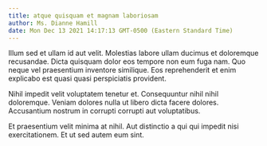 ```yaml
---
title: atque quisquam et magnam laboriosam
author: Ms. Dianne Hamill
date: Mon Dec 13 2021 14:17:13 GMT-0500 (Eastern Standard Time)
---
```

Illum sed et ullam id aut velit. Molestias labore ullam ducimus et doloremque recusandae. Dicta quisquam dolor eos tempore non eum fuga nam. Quo neque vel praesentium inventore similique. Eos reprehenderit et enim explicabo est quasi quasi perspiciatis provident.

 Nihil impedit velit voluptatem tenetur et. Consequuntur nihil nihil doloremque. Veniam dolores nulla ut libero dicta facere dolores. Accusantium nostrum in corrupti corrupti aut voluptatibus.

 Et praesentium velit minima at nihil. Aut distinctio a qui qui impedit nisi exercitationem. Et ut sed autem eum sint.